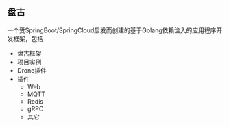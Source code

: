 ## 盘古

一个受SpringBoot/SpringCloud启发而创建的基于Golang依赖注入的应用程序开发框架，包括
- 盘古框架
- 项目实例
- Drone插件
- 插件
  - Web
  - MQTT
  - Redis
  - gRPC
  - 其它
